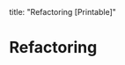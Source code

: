 <frontmatter>
title: "Refactoring [Printable]"
</frontmatter>

<link rel="stylesheet" href="{{baseUrl}}/css/textbook.css">
<link rel="stylesheet" href="{{baseUrl}}/css/print.css">

<div class="website-content">

<div id="main">

# Refactoring

<include src="what/unit-inParent-asFlat-print.md" boilerplate />
<include src="how/unit-inParent-asFlat-print.md" boilerplate />
<include src="when/unit-inParent-asFlat-print.md" boilerplate />

</div>

</div>
